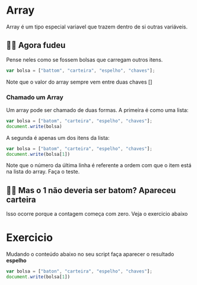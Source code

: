 Array
======

Array é um tipo especial variavel que trazem dentro de si outras variáveis. 

👵🏻 Agora fudeu
-----------------

Pense neles como se fossem bolsas que carregam outros itens.

```javascript
var bolsa = ["battom", "carteira", "espelho", "chaves"];
```
Note que o valor do array sempre vem entre duas chaves []

### Chamado um Array

Um array pode ser chamado de duas formas. A primeira é como uma lista:

```javascript
var bolsa = ["batom", "carteira", "espelho", "chaves"];
document.write(bolsa)
```
A segunda é apenas um dos itens da lista:

```javascript
var bolsa = ["batom", "carteira", "espelho", "chaves"];
document.write(bolsa[1])
```
Note que o número da última linha é referente a ordem com que o item está na lista do array. Faça o teste.

👵🏻 Mas o 1 não deveria ser batom? Apareceu carteira
------------------------------------------------------

Isso ocorre porque a contagem começa com zero. Veja o exercicio abaixo

Exercicio
==========

Mudando o conteúdo abaixo no seu script faça aparecer o resultado **espelho**

```javascript
var bolsa = ["baton", "carteira", "espelho", "chaves"];
document.write(bolsa[1])
```







